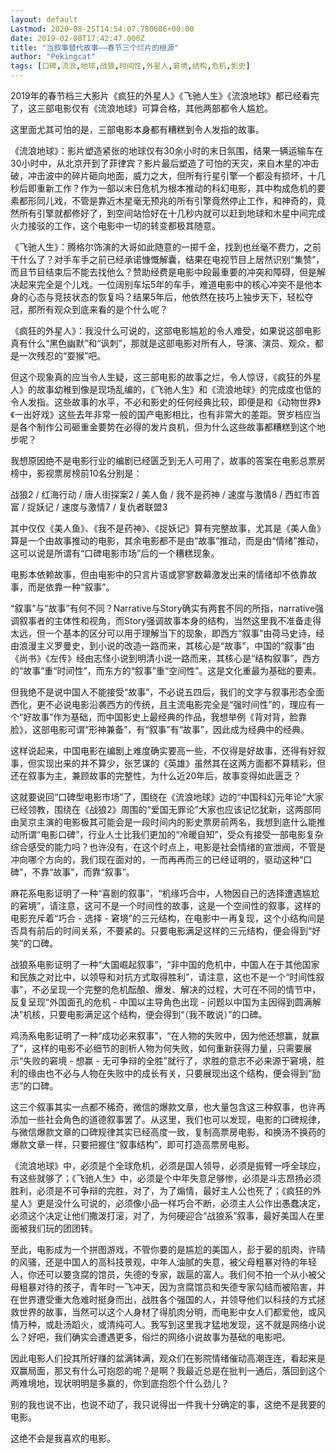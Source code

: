 ```yaml
---
layout: default
Lastmod: 2020-08-25T14:54:07.780006+00:00
date: 2019-02-08T17:42:47.000Z
title: "当叙事替代故事——春节三个烂片的根源"
author: "Pekingcat"
tags: [口碑,流浪,地球,战狼,时间性,外星人,窘境,结构,危机,影史]
---
```


2019年的春节档三大影片《疯狂的外星人》《飞驰人生》《流浪地球》都已经看完了，这三部电影仅有《流浪地球》可算合格，其他两部都令人尴尬。

这里面尤其可怕的是，三部电影本身都有糟糕到令人发指的故事。

《流浪地球》：影片塑造紧张的地球仅有30余小时的末日氛围，结果一辆运输车在30小时中，从北京开到了菲律宾？影片最后塑造了可怕的天灾，来自木星的冲击破，冲击波中的碎片砸向地面，威力之大，但所有行星引擎一个都没有损坏，十几秒后即重新工作？作为一部以末日危机为根本推动的科幻电影，其中构成危机的要素都形同儿戏，不管是靠近木星毫无预兆的所有引擎竟然停止工作，和神奇的，竟然所有引擎就都修好了，到空间站恰好在十几秒内就可以赶到地球和木星中间完成火力接驳的工作，这个电影中一切的转变都极其随意。

《飞驰人生》：腾格尔饰演的大哥如此随意的一掷千金，找到也丝毫不费力，之前干什么了？对手车手之前已经承诺慷慨解囊，结果在电视节目上居然识别“集赞”，而且节目结束后不能去找他么？赞助经费是电影中段最重要的冲突和障碍，但是解决起来完全是个儿戏。一位阔别车坛5年的车手，难道电影中的核心冲突不是他本身的心态与竞技状态的恢复吗？结果5年后，他依然在技巧上独步天下，轻松夺冠，那所有观众到底来看的是个什么呢？

《疯狂的外星人》：我没什么可说的，这部电影尴尬的令人难受，如果说这部电影真有什么“黑色幽默”和“讽刺”，那就是这部电影对所有人，导演、演员、观众，都是一次残忍的“耍猴”吧。

但这个现象真的应当令人生疑，这三部电影的故事之烂，令人惊讶，《疯狂的外星人》的故事幼稚到像是现场乱编的，《飞驰人生》和《流浪地球》的完成度也低的令人发指。这些故事的水平，不必和影史的任何经典比较，即便是和《动物世界》《一出好戏》这些去年非常一般的国产电影相比，也有非常大的差距。贺岁档应当是各个制作公司砸重金要势在必得的发片良机，但为什么这些故事都糟糕到这个地步呢？

我想原因绝不是电影行业的编剧已经匮乏到无人可用了，故事的答案在电影总票房榜中，影视票房榜前10名分别是：

战狼2 / 红海行动 / 唐人街探案2 / 美人鱼 / 我不是药神 / 速度与激情8 / 西虹市首富 / 捉妖记 / 速度与激情7 / 复仇者联盟3

其中仅仅《美人鱼》、《我不是药神》、《捉妖记》算有完整故事，尤其是《美人鱼》算是一个由故事推动的电影，其余电影都不是由“故事”推动，而是由“情绪”推动，这可以说是所谓有“口碑电影市场”后的一个糟糕现象。

电影本依赖故事，但由电影中的只言片语或寥寥数幕激发出来的情绪却不依靠故事，而是依靠一种“叙事”。

“叙事”与“故事”有何不同？Narrative与Story确实有两套不同的所指，narrative强调叙事者的主体性和视角，而Story强调故事本身的结构，当然这里我不准备走得太远，但一个基本的区分可以用于理解当下的现象，即西方“叙事”由荷马史诗，经由浪漫主义罗曼史，到小说的改造一路而来，其核心是“故事”，中国的“叙事”由《尚书》《左传》经由志怪小说到明清小说一路而来，其核心是“结构叙事”，西方的“故事”重“时间性”，而东方的“叙事”重“空间性”。这是文化重最为基础的要素。

但我绝不是说中国人不能接受“故事”，不必说五四后，我们的文字与叙事形态全面西化，更不必说电影沿袭西方的传统，且主流电影完全是“强时间性”的，理应有一个“好故事”作为基础，而中国影史上最经典的作品，我想举例《背对背，脸靠脸》，这部电影可谓“形神兼备”，有“叙事”有“故事”，因此成为经典中的经典。

这样说起来，中国电影在编剧上难度确实要高一些，不仅得是好故事，还得有好叙事，但实现出来的并不算少，张艺谋的《英雄》虽然其在这两方面都不算精彩，但还在叙事为主，兼顾故事的完整性，为什么近20年后，故事变得如此匮乏？

这就要说回“口碑型电影市场”了，围绕在《流浪地球》边的“中国科幻元年论”大家已经领教，围绕在《战狼2》周围的“爱国无罪论”大家也应该记忆犹新，这两部同由吴京主演的电影极其可能会是一段时间内的影史票房前两名，我想到底什么能推动所谓“电影口碑”，行业人士比我们更加的“冷暖自知”，受众有接受一部电影复杂综合感受的能力吗？也许没有，在这个时点上，电影是社会情绪的宣泄阀，不管是冲向哪个方向的，我们现在面对的，一而再再而三的已经证明的，驱动这种“口碑”，不靠“故事”，而靠“叙事”。

麻花系电影证明了一种“喜剧的叙事”，“机缘巧合中，人物因自己的选择遭遇尴尬的窘境”，请注意，这可不是一个时间性的故事，这是一个空间性的叙事，这样的电影充斥着“巧合 - 选择 - 窘境”的三元结构，在电影中一再复现，这个小结构间是否具有前后的时间关系，不要紧的。只要电影满足这样的三元结构，便会得到“好笑”的口碑。

战狼系电影证明了一种“大国崛起叙事”，“非中国的危机中，中国人在于其他国家和民族之对比中，以领导和对抗方式取得胜利”，请注意，这也不是一个“时间性叙事”，不必呈现一个完整的危机酝酿、爆发、解决的过程，大可在不同的情节中，反复呈现“外国面孔的危机 - 中国以主导角色出现 - 问题以中国为主因得到圆满解决”机核，只要电影满足这个结构，便会得到“（我不敢说）”的口碑。

鸡汤系电影证明了一种“成功必来叙事”，“在人物的失败中，因为他还想赢，就赢了”，这样的电影不必细节的剖析人物为何失败，如何重新获得力量，只需要展示“失败的窘境 - 想赢 - 无可争辩的全胜”就行了，求胜的意志不必来源于窘境，胜利的缘由也不必与人物在失败中的成长有关，只要展现出这个结构，便会得到“励志”的口碑。

这三个叙事其实一点都不稀奇，微信的爆款文章，也大量包含这三种叙事，也许再添加一些社会角色的道德叙事罢了。从这里，我们也可以发现，电影的口碑规律，与微信爆款文章的口碑规律其实已经高度一致，复制高票房电影，和换汤不换药的爆款文章一样，只要把握住“叙事结构”，即可打造高票房电影。

《流浪地球》中，必须是个全球危机，必须是国人领导，必须是振臂一呼全球应，有这些就够了；《飞驰人生》中，必须是个中年失意足够惨，必须是斗志昂扬必须胜利，必须是不可争辩的完胜，对了，为了煽情，最好主人公也死了；《疯狂的外星人》更是没什么可说的，必须像小品一样巧合不断，必须主人公作出愚蠢决定，必须这个决定让他们撒泼打滚，对了，为何硬迎合“战狼系”叙事，最好美国人在里面被我们玩的团团转。

至此，电影成为一个拼图游戏，不管你要的是尴尬的美国人，彭于晏的肌肉，许晴的风骚，还是中国人的高科技景观，中年人油腻的失意，被父母粗暴对待的年轻人，你还可以要贪腐的馆员，失德的专家，跋扈的富人。我们何不拍一个从小被父母粗暴对待的孩子，青年时一飞冲天，因为贪腐馆员和失德专家勾结而被陷害，并在世界遭受重大危难时挺身而出，战胜各个强国的人，并领导他们以科技的方式拯救世界的故事，当然可以这个人身材了得肌肉分明，而电影中女人们都爱他，或风情万种，或赴汤蹈火，或清纯可人。我写到这里我才猛地发现，这不就是网络小说么？好吧，我们确实会遭遇更多，俗烂的网络小说故事为基础的电影吧。

因此电影人们投其所好赚的盆满钵满，观众们在影院情绪催动高潮连连，看起来是双赢局面，那又有什么可抱怨的呢？是啊？我最近总是在批判一通后，落回到这个两难境地，现状明明是多赢的，你到底抱怨个什么劲儿？

别的我也说不出，也说不动了，我只说得出一件我十分确定的事，这绝不是我要的电影。

这绝不会是我喜欢的电影。

